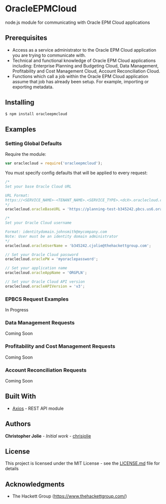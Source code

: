 # OracleEPMCloud

node.js module for communicating with Oracle EPM Cloud applications


## Prerequisites

* Access as a service administrator to the Oracle EPM Cloud application you are trying to communicate with.
* Technical and functional knowledge of Oracle EPM Cloud applications including: Enterprise Planning and Budgeting Cloud, Data Management, Profitability and Cost Management Cloud, Account Reconciliation Cloud.
* Functions which call a job within the Oracle EPM Cloud application assume that job has already been setup.  For example, importing or exporting metadata.



## Installing

```bash
$ npm install oracleepmcloud
```

## Examples

### Setting Global Defaults


Require the module:

```js
var oraclecloud = require('oracleepmcloud');
```


You must specify config defaults that will be applied to every request:

```js
/*
Set your base Oracle Cloud URL

URL Format:
https://<SERVICE_NAME>-<TENANT_NAME>.<SERVICE_TYPE>.<dcX>.oraclecloud.com
*/
oraclecloud.oracleBaseURL = 'https://planning-test-b345242.pbcs.us6.oraclecloud.com';

/*
Set your Oracle Cloud username

Format: identitydomain.johnsmith@mycompany.com
Note: User must be an identity domain administrator
*/
oraclecloud.oracleUserName = 'b345242.cjolie@thehackettgroup.com';

// Set your Oracle Cloud password
oraclecloud.oraclePW = 'myoraclepassword';

// Set your application name
oraclecloud.oracleAppName = 'ORGPLN';

// Set your Oracle Cloud API version
oraclecloud.oracleAPIVersion = 'v3';
```

### EPBCS Request Examples

In Progress

### Data Management Requests

Coming Soon

### Profitability and Cost Management Requests

Coming Soon

### Account Reconciliation Requests

Coming Soon


## Built With

* [Axios](https://www.npmjs.com/package/axios) - REST API module


## Authors

**Christopher Jolie** - *Initial work* - [chrisjolie](https://github.com/ChrisJolie)

## License

This project is licensed under the MIT License - see the [LICENSE.md](LICENSE.md) file for details

## Acknowledgments

* The Hackett Group (https://www.thehackettgroup.com/)
